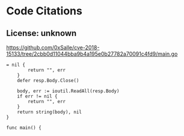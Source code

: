 # Code Citations

## License: unknown
https://github.com/0xSalle/cve-2018-15133/tree/2cbb0d11044bba9b4a195e0b27782a70091c4fd9/main.go

```
= nil {
        return "", err
    }
    defer resp.Body.Close()

    body, err := ioutil.ReadAll(resp.Body)
    if err != nil {
        return "", err
    }
    return string(body), nil
}

func main() {
```

